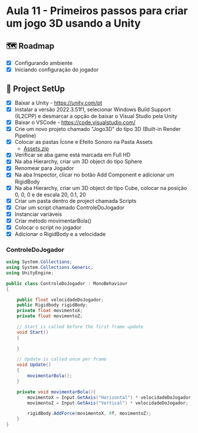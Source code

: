 # Aula 11 - Primeiros passos para criar um jogo 3D usando a Unity

## 🗺️ Roadmap
- [x] Configurando ambiente
- [x] Iniciando configuração do jogador

## 🔧 Project SetUp

 - [x] Baixar a Unity - https://unity.com/pt
 - [x] Instalar a versão 2022.3.51f1, selecionar Windows Build Support (IL2CPP) e desmarcar a opção de baixar o Visual Studio pela Unity
 - [x] Baixar o VSCode - https://code.visualstudio.com/
 - [x] Crie um novo projeto chamado "Jogo3D" do tipo 3D (Built-in Render Pipeline)
 - [x] Colocar as pastas Ícone e Efeito Sonoro na Pasta Assets
     - [Assets.zip](https://github.com/user-attachments/files/17593588/Assets.zip)
 - [x] Verificar se aba game está marcada em Full HD
 - [x] Na aba Hierarchy, criar um 3D object do tipo Sphere
 - [x] Renomear para Jogador
 - [x] Na aba Inspector, clicar no botão Add Component e adicionar um RigidBody
 - [x] Na aba Hierarchy, criar um 3D object do tipo Cube, colocar na posição 0, 0, 0 e de escala 20, 0.1, 20
 - [x] Criar um pasta dentro de project chamada Scripts
 - [x] Criar um script chamado ControleDoJogador
 - [x] Instanciar variáveis
 - [x] Criar método movimentarBola()
 - [x] Colocar o script no jogador
 - [x] Adicionar o RigidBody e a velocidade

### ControleDoJogador

``` C#
using System.Collections;
using System.Collections.Generic;
using UnityEngine;

public class ControleDoJogador : MonoBehaviour
{

    public float velocidadeDoJogador;
    public Rigidbody rigidBody;
    private float movimentoX;
    private float movimentoZ;

    // Start is called before the first frame update
    void Start()
    {
        
    }

    // Update is called once per frame
    void Update()
    {
        movimentarBola();
    }

    private void movimentarBola(){
        movimentoX = Input.GetAxis("Horizontal") * velocidadeDoJogador;
        movimentoZ = Input.GetAxis("Vertical") * velocidadeDoJogador;

        rigidBody.AddForce(movimentoX, 0f, movimentoZ);
    }
}
```

